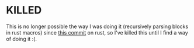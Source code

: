 # KILLED

This is no longer possible the way I was doing it (recursively parsing blocks in rust macros) since [this commit](https://github.com/rust-lang/rust/commit/2d9831dea598d8a45c69e8c799503e8a397aacc0) on rust, so I've killed this until I find a way of doing it :(.

